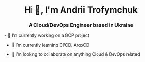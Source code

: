 <h1 align="center">Hi 👋, I'm Andrii Trofymchuk</h1>
<h3 align="center">A Cloud/DevOps Engineer based in Ukraine</h3>
<p align="left">
- 🔭 I’m currently working on a GCP project

- 🌱 I’m currently learning CI/CD, ArgoCD

- 👯 I’m looking to collaborate on anything Cloud & DevOps related</p>
<!--
**atrofymchuk/atrofymchuk** is a ✨ _special_ ✨ repository because its `README.md` (this file) appears on your GitHub profile.

Here are some ideas to get you started:
- 🤔 I’m looking for help with ...
- 💬 Ask me about ...
- 📫 How to reach me: ...
- 😄 Pronouns: ...
- ⚡ Fun fact: ...
-->



